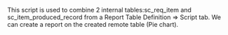 This script is used to combine 2 internal tables:sc_req_item and sc_item_produced_record from a Report Table Definition => Script tab. 
We can create a report on the created remote table (Pie chart). 
